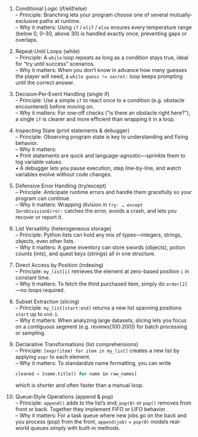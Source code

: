 1. Conditional Logic (if/elif/else)  
   – Principle: Branching lets your program choose one of several mutually‐exclusive paths at runtime.  
   – Why it matters: Using `if` / `elif` / `else` ensures every temperature range (below 0, 0–30, above 30) is handled exactly once, preventing gaps or overlaps.

2. Repeat‐Until Loops (while)  
   – Principle: A `while` loop repeats as long as a condition stays true, ideal for “try until success” scenarios.  
   – Why it matters: When you don’t know in advance how many guesses the player will need, a `while guess != secret:` loop keeps prompting until the correct answer.

3. Decision‐Per‐Event Handling (single if)  
   – Principle: Use a simple `if` to react once to a condition (e.g. obstacle encountered) before moving on.  
   – Why it matters: For one‐off checks (“is there an obstacle right here?”), a single `if` is clearer and more efficient than wrapping it in a loop.

4. Inspecting State (print statements & debugger)  
   – Principle: Observing program state is key to understanding and fixing behavior.  
   – Why it matters:  
     • Print statements are quick and language-agnostic—sprinkle them to log variable values.  
     • A debugger lets you pause execution, step line-by-line, and watch variables evolve without code changes.

5. Defensive Error Handling (try/except)  
   – Principle: Anticipate runtime errors and handle them gracefully so your program can continue.  
   – Why it matters: Wrapping division in `try: … except ZeroDivisionError:` catches the error, avoids a crash, and lets you recover or report it.

6. List Versatility (heterogeneous storage)  
   – Principle: Python lists can hold any mix of types—integers, strings, objects, even other lists.  
   – Why it matters: A game inventory can store swords (objects), potion counts (ints), and quest keys (strings) all in one structure.

7. Direct Access by Position (indexing)  
   – Principle: `my_list[i]` retrieves the element at zero-based position `i` in constant time.  
   – Why it matters: To fetch the third purchased item, simply do `order[2]`—no loops required.

8. Subset Extraction (slicing)  
   – Principle: `my_list[start:end]` returns a new list spanning positions `start` up to `end-1`.  
   – Why it matters: When analyzing large datasets, slicing lets you focus on a contiguous segment (e.g. reviews[100:200]) for batch processing or sampling.

9. Declarative Transformations (list comprehensions)  
   – Principle: `[expr(item) for item in my_list]` creates a new list by applying `expr` to each element.  
   – Why it matters: To standardize name formatting, you can write  
     ```python
     cleaned = [name.title() for name in raw_names]
     ```  
     which is shorter and often faster than a manual loop.

10. Queue‐Style Operations (append & pop)  
    – Principle: `append()` adds to the list’s end; `pop(0)` or `pop()` removes from front or back. Together they implement FIFO or LIFO behavior.  
    – Why it matters: For a task queue where new jobs go on the back and you process (pop) from the front, `append(job)` + `pop(0)` models real‐world queues simply with built-in methods.
